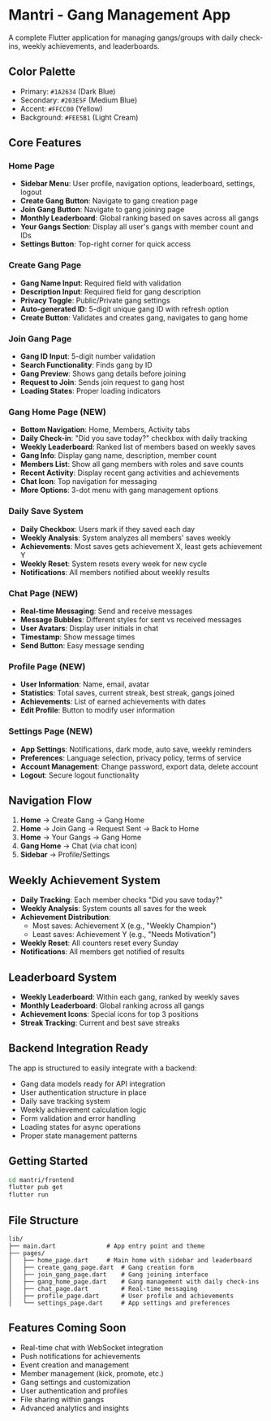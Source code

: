 # Mantri - Gang Management App

A complete Flutter application for managing gangs/groups with daily check-ins, weekly achievements, and leaderboards.

## Color Palette
- Primary: `#1A2634` (Dark Blue)
- Secondary: `#203E5F` (Medium Blue) 
- Accent: `#FFCC00` (Yellow)
- Background: `#FEE5B1` (Light Cream)

## Core Features

### Home Page
- **Sidebar Menu**: User profile, navigation options, leaderboard, settings, logout
- **Create Gang Button**: Navigate to gang creation page
- **Join Gang Button**: Navigate to gang joining page
- **Monthly Leaderboard**: Global ranking based on saves across all gangs
- **Your Gangs Section**: Display all user's gangs with member count and IDs
- **Settings Button**: Top-right corner for quick access

### Create Gang Page
- **Gang Name Input**: Required field with validation
- **Description Input**: Required field for gang description
- **Privacy Toggle**: Public/Private gang settings
- **Auto-generated ID**: 5-digit unique gang ID with refresh option
- **Create Button**: Validates and creates gang, navigates to gang home

### Join Gang Page
- **Gang ID Input**: 5-digit number validation
- **Search Functionality**: Finds gang by ID
- **Gang Preview**: Shows gang details before joining
- **Request to Join**: Sends join request to gang host
- **Loading States**: Proper loading indicators

### Gang Home Page (NEW)
- **Bottom Navigation**: Home, Members, Activity tabs
- **Daily Check-in**: "Did you save today?" checkbox with daily tracking
- **Weekly Leaderboard**: Ranked list of members based on weekly saves
- **Gang Info**: Display gang name, description, member count
- **Members List**: Show all gang members with roles and save counts
- **Recent Activity**: Display recent gang activities and achievements
- **Chat Icon**: Top navigation for messaging
- **More Options**: 3-dot menu with gang management options

### Daily Save System
- **Daily Checkbox**: Users mark if they saved each day
- **Weekly Analysis**: System analyzes all members' saves weekly
- **Achievements**: Most saves gets achievement X, least gets achievement Y
- **Weekly Reset**: System resets every week for new cycle
- **Notifications**: All members notified about weekly results

### Chat Page (NEW)
- **Real-time Messaging**: Send and receive messages
- **Message Bubbles**: Different styles for sent vs received messages
- **User Avatars**: Display user initials in chat
- **Timestamp**: Show message times
- **Send Button**: Easy message sending

### Profile Page (NEW)
- **User Information**: Name, email, avatar
- **Statistics**: Total saves, current streak, best streak, gangs joined
- **Achievements**: List of earned achievements with dates
- **Edit Profile**: Button to modify user information

### Settings Page (NEW)
- **App Settings**: Notifications, dark mode, auto save, weekly reminders
- **Preferences**: Language selection, privacy policy, terms of service
- **Account Management**: Change password, export data, delete account
- **Logout**: Secure logout functionality

## Navigation Flow
1. **Home** → Create Gang → Gang Home
2. **Home** → Join Gang → Request Sent → Back to Home
3. **Home** → Your Gangs → Gang Home
4. **Gang Home** → Chat (via chat icon)
5. **Sidebar** → Profile/Settings

## Weekly Achievement System
- **Daily Tracking**: Each member checks "Did you save today?"
- **Weekly Analysis**: System counts all saves for the week
- **Achievement Distribution**: 
  - Most saves: Achievement X (e.g., "Weekly Champion")
  - Least saves: Achievement Y (e.g., "Needs Motivation")
- **Weekly Reset**: All counters reset every Sunday
- **Notifications**: All members get notified of results

## Leaderboard System
- **Weekly Leaderboard**: Within each gang, ranked by weekly saves
- **Monthly Leaderboard**: Global ranking across all gangs
- **Achievement Icons**: Special icons for top 3 positions
- **Streak Tracking**: Current and best save streaks

## Backend Integration Ready
The app is structured to easily integrate with a backend:
- Gang data models ready for API integration
- User authentication structure in place
- Daily save tracking system
- Weekly achievement calculation logic
- Form validation and error handling
- Loading states for async operations
- Proper state management patterns

## Getting Started
```bash
cd mantri/frontend
flutter pub get
flutter run
```

## File Structure
```
lib/
├── main.dart              # App entry point and theme
├── pages/
│   ├── home_page.dart     # Main home with sidebar and leaderboard
│   ├── create_gang_page.dart  # Gang creation form
│   ├── join_gang_page.dart    # Gang joining interface
│   ├── gang_home_page.dart    # Gang management with daily check-ins
│   ├── chat_page.dart         # Real-time messaging
│   ├── profile_page.dart      # User profile and achievements
│   └── settings_page.dart     # App settings and preferences
```

## Features Coming Soon
- Real-time chat with WebSocket integration
- Push notifications for achievements
- Event creation and management
- Member management (kick, promote, etc.)
- Gang settings and customization
- User authentication and profiles
- File sharing within gangs
- Advanced analytics and insights
